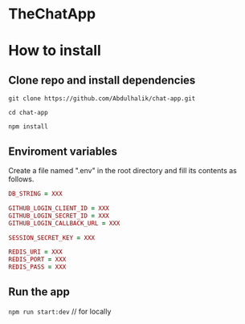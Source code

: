 # TheChatApp

# How to install
## Clone repo and install dependencies
`git clone https://github.com/Abdulhalik/chat-app.git`

`cd chat-app`

`npm install`

## Enviroment variables
Create a file named ".env" in the root directory and fill its contents as follows.

```ruby
DB_STRING = XXX

GITHUB_LOGIN_CLIENT_ID = XXX
GITHUB_LOGIN_SECRET_ID = XXX
GITHUB_LOGIN_CALLBACK_URL = XXX

SESSION_SECRET_KEY = XXX

REDIS_URI = XXX
REDIS_PORT = XXX
REDIS_PASS = XXX
```

## Run the app
`npm run start:dev` // for locally
